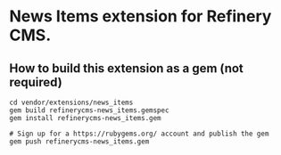 # News Items extension for Refinery CMS.

## How to build this extension as a gem (not required)

    cd vendor/extensions/news_items
    gem build refinerycms-news_items.gemspec
    gem install refinerycms-news_items.gem

    # Sign up for a https://rubygems.org/ account and publish the gem
    gem push refinerycms-news_items.gem
